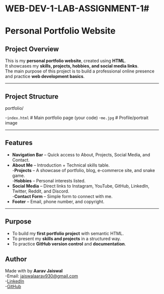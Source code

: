 # WEB-DEV-1-LAB-ASSIGNMENT-1#
#  Personal Portfolio Website  

##  Project Overview  
This is my **personal portfolio website**, created using **HTML**.  
It showcases my **skills, projects, hobbies, and social media links**.  
The main purpose of this project is to build a professional online presence and practice **web development basics**.  

---

## Project Structure  
portfolio/

-`index.html` # Main portfolio page (your code)
-`me.jpg` # Profile/portrait image 


---

## Features  
- **Navigation Bar** – Quick access to About, Projects, Social Media, and Contact.  
- **About Me** – Introduction + Technical skills table.  
-**Projects** – A showcase of portfolio, blog, e-commerce site, and snake game.  
-**Hobbies** – Personal interests listed.  
- **Social Media** – Direct links to Instagram, YouTube, GitHub, LinkedIn, Twitter, Reddit, and Discord.  
-**Contact Form** – Simple form to connect with me.  
- **Footer** – Email, phone number, and copyright.  

---

##  Purpose  
- To build my **first portfolio project** with semantic HTML.  
- To present my **skills and projects** in a structured way.  
- To practice **GitHub version control** and **documentation**.  



##  Author  
Made with  by **Aarav Jaiswal**  
-Email: jaiswalaarav930@gmail.com  
-[LinkedIn](https://www.linkedin.com/in/aarav-jaiswal-6bb361370/)  
-[GitHub](https://github.com/jaiswalaarav930-lang)  
